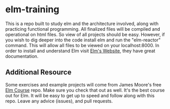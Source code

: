 # elm-training
This is a repo built to study elm and the architecture involved, along with practicing functional programming.
All finalized files will be compiled and operational on html files. So view of all projects should be easy.
However, if you wish to dig deeper into the code install elm and run the "elm-reactor" command.
This will allow all files to be viewed on your localhost:8000.
In order to install and understand Elm visit [Elm's Website](http://elm-lang.org/), they have great documentation.
## Additional Resource
Some exercises and example projects will come from James Moore's free [Elm Course](https://github.com/knowthen/elm) repo.
Make sure you check that out as well. It's the best course out for Elm.
It will be easy to get up to speed and follow along with this repo. Leave any advice (issues), and pull requests.
